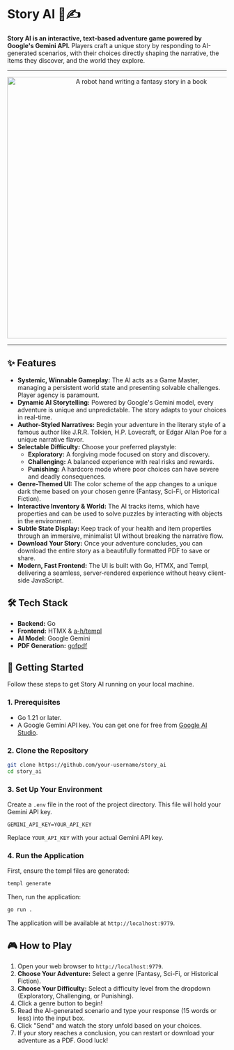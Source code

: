 # Story AI 🤖✍️

**Story AI is an interactive, text-based adventure game powered by Google's Gemini API.** Players craft a unique story by responding to AI-generated scenarios, with their choices directly shaping the narrative, the items they discover, and the world they explore.

---

<p align="center">
  <img src="https://github.com/user-attachments/assets/131c1b8d-537a-4e93-87e8-940b57b83e6a" alt="A robot hand writing a fantasy story in a book" width=600>
</p>

---

## ✨ Features

*   **Systemic, Winnable Gameplay:** The AI acts as a Game Master, managing a persistent world state and presenting solvable challenges. Player agency is paramount.
*   **Dynamic AI Storytelling:** Powered by Google's Gemini model, every adventure is unique and unpredictable. The story adapts to your choices in real-time.
*   **Author-Styled Narratives:** Begin your adventure in the literary style of a famous author like J.R.R. Tolkien, H.P. Lovecraft, or Edgar Allan Poe for a unique narrative flavor.
*   **Selectable Difficulty:** Choose your preferred playstyle:
    *   **Exploratory:** A forgiving mode focused on story and discovery.
    *   **Challenging:** A balanced experience with real risks and rewards.
    *   **Punishing:** A hardcore mode where poor choices can have severe and deadly consequences.
*   **Genre-Themed UI:** The color scheme of the app changes to a unique dark theme based on your chosen genre (Fantasy, Sci-Fi, or Historical Fiction).
*   **Interactive Inventory & World:** The AI tracks items, which have properties and can be used to solve puzzles by interacting with objects in the environment.
*   **Subtle State Display:** Keep track of your health and item properties through an immersive, minimalist UI without breaking the narrative flow.
*   **Download Your Story:** Once your adventure concludes, you can download the entire story as a beautifully formatted PDF to save or share.
*   **Modern, Fast Frontend:** The UI is built with Go, HTMX, and Templ, delivering a seamless, server-rendered experience without heavy client-side JavaScript.

## 🛠️ Tech Stack

*   **Backend:** Go
*   **Frontend:** HTMX & [a-h/templ](https://github.com/a-h/templ)
*   **AI Model:** Google Gemini
*   **PDF Generation:** [gofpdf](https://github.com/jung-kurt/gofpdf)

## 🚀 Getting Started

Follow these steps to get Story AI running on your local machine.

### 1. Prerequisites

*   Go 1.21 or later.
*   A Google Gemini API key. You can get one for free from [Google AI Studio](https://aistudio.google.com/app/apikey).

### 2. Clone the Repository

```bash
git clone https://github.com/your-username/story_ai
cd story_ai
```

### 3. Set Up Your Environment

Create a `.env` file in the root of the project directory. This file will hold your Gemini API key.

```
GEMINI_API_KEY=YOUR_API_KEY
```

Replace `YOUR_API_KEY` with your actual Gemini API key.

### 4. Run the Application

First, ensure the templ files are generated:
```bash
templ generate
```

Then, run the application:
```bash
go run .
```

The application will be available at `http://localhost:9779`.

## 🎮 How to Play

1.  Open your web browser to `http://localhost:9779`.
2.  **Choose Your Adventure:** Select a genre (Fantasy, Sci-Fi, or Historical Fiction).
3.  **Choose Your Difficulty:** Select a difficulty level from the dropdown (Exploratory, Challenging, or Punishing).
4.  Click a genre button to begin!
5.  Read the AI-generated scenario and type your response (15 words or less) into the input box.
6.  Click "Send" and watch the story unfold based on your choices.
7.  If your story reaches a conclusion, you can restart or download your adventure as a PDF. Good luck!